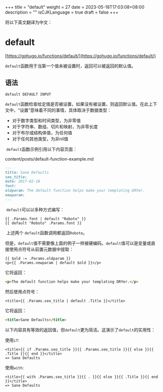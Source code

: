 +++
title = "default"
weight = 27
date = 2023-05-18T17:03:08+08:00
description = ""
isCJKLanguage = true
draft = false
+++

将以下英文翻译为中文：
# default

[https://gohugo.io/functions/default/](https://gohugo.io/functions/default/)

​	`default`函数用于当第一个值未被设置时，返回可以被返回的默认值。

## 语法

```
default DEFAULT INPUT
```

​	`default`函数检查给定值是否被设置，如果没有被设置，则返回默认值。在此上下文中，“设置”意味着不同的事情，具体取决于数据类型： 

- 对于数字类型和时间类型，为非零值
- 对于字符串、数组、切片和映射，为非零长度
- 对于布尔或结构体值，为任何值
- 对于任何其他类型，为非nil值

​	`default`函数示例引用以下内容页面：

content/posts/default-function-example.md

```md
---
title: Sane Defaults
seo_title:
date: 2017-02-18
font:
oldparam: The default function helps make your templating DRYer.
newparam:
---
```

​	`default`可以以多种方式编写：

```go-html-template
{{ .Params.font | default "Roboto" }}
{{ default "Roboto" .Params.font }}
```

​	上述两个 `default`函数调用都返回`Roboto`。

​	但是，`default`值不需要像上面的例子一样被硬编码。`default`值可以是变量或直接使用点符号从前置元数据中提取：

```go-html-template
{{ $old := .Params.oldparam }}
<p>{{ .Params.newparam | default $old }}</p>
```

它将返回：

```html
<p>The default function helps make your templating DRYer.</p>
```

然后使用点符号：

```go-html-template
<title>{{ .Params.seo_title | default .Title }}</title>
```

它将返回：

```html
<title>Sane Defaults</title>
```

​	以下内容具有等效的返回值，但`default`更为简洁。这演示了`default`的实用性：

使用`if`:

```go-html-template
<title>{{ if .Params.seo_title }}{{ .Params.seo_title }}{{ else }}{{ .Title }}{{ end }}</title>
=> Sane Defaults
```

使用`with`:

```go-html-template
<title>{{ with .Params.seo_title }}{{ . }}{{ else }}{{ .Title }}{{ end }}</title>
=> Sane Defaults
```
